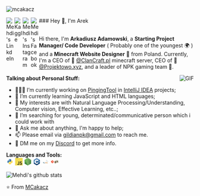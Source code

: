 <p align="left"> <img src="https://komarev.com/ghpvc/?username=mcakacz&label=Profile%20views&color=0e75b6&style=flat" alt="mcakacz" /> </p>
### Hey 👋, I'm Arek

<a href="https://www.linkedin.com/in/mc-akacz-3b1212239/">
  <img align="left" alt="Mehdi's LinkdeIn" width="22px" src="https://cdn.jsdelivr.net/npm/simple-icons@v3/icons/linkedin.svg" />
</a>
<a href="www.kaggle.com/mcakacz/">
  <img align="left" alt="Kaggle" width="22px" src="https://cdn.jsdelivr.net/npm/simple-icons@3.1.0/icons/kaggle.svg" />
</a>
<a href="https://www.instagram.com/arek_adamowski/">
  <img align="left" alt="Mehdi's Instagram" width="22px" src="https://cdn.jsdelivr.net/npm/simple-icons@v3/icons/instagram.svg" />
</a>
<a href="https://www.facebook.com/mc.akacz.1/">
  <img align="left" alt="Mehdi's Facebook" width="22px" src="https://cdn.jsdelivr.net/npm/simple-icons@v3/icons/facebook.svg" />
</a>

<br />
<br />

Hi there, I'm **Arkadiusz Adamowski**, a **Starting Project Manager/ Code Developer** ( Probably one of the youngest 🌍 ) and a **Minecraft Website Designer** 🚀 from Poland.  Currently, I'm a CEO of 👑 [@ClanCraft.pl](http://clancraft.pl) minecraft server, CEO of 👑 [@Projektowo.xyz](https://projektowo.xyz), and a leader of NPK gaming team 💪. 

  <img align="right" alt="GIF" src="https://i.pinimg.com/originals/e4/26/70/e426702edf874b181aced1e2fa5c6cde.gif" />

**Talking about Personal Stuff:**

- 👨🏽‍💻 I’m currently working on [PingingTool](https://github.com/MCakacz/PingingTool-by-AK4CZ) in [IntelliJ IDEA](https://www.jetbrains.com/idea/) projects;
- 🌱 I’m currently learning JavaScript and HTML languages; 
- 🤔 My interests are with Natural Language Processing/Understanding, Computer vision, Effective Learning, etc..;
- 💼 I’m searching for young, determinated/communicative person which i could work with
- 💬 Ask me about anything, I'm happy to help;
- 📫 Please email via gildianpk@gmail.com to reach me.
- 📝 DM me on my [Discord](https://discord.gg/Jp45cG3BC8) to get more info.


**Languages and Tools:**  
<code><img height="20" src="https://raw.githubusercontent.com/github/explore/80688e429a7d4ef2fca1e82350fe8e3517d3494d/topics/python/python.png"></code>
<code><img height="20" src="https://raw.githubusercontent.com/github/explore/80688e429a7d4ef2fca1e82350fe8e3517d3494d/topics/javascript/javascript.png"></code>
<code><img height="20" src="https://raw.githubusercontent.com/github/explore/80688e429a7d4ef2fca1e82350fe8e3517d3494d/topics/nodejs/nodejs.png"></code>
<code><img height="20" src="https://raw.githubusercontent.com/github/explore/80688e429a7d4ef2fca1e82350fe8e3517d3494d/topics/cpp/cpp.png"></code>
<code><img height="20" src="https://raw.githubusercontent.com/github/explore/80688e429a7d4ef2fca1e82350fe8e3517d3494d/topics/mysql/mysql.png"></code>
<code><img height="20" src="https://raw.githubusercontent.com/github/explore/80688e429a7d4ef2fca1e82350fe8e3517d3494d/topics/git/git.png"></code>

![Mehdi's github stats](https://github-readme-stats.vercel.app/api?username=mcakacz&show_icons=true&hide_border=true)

⭐️ From [MCakacz](https://github.com/MCakacz)
